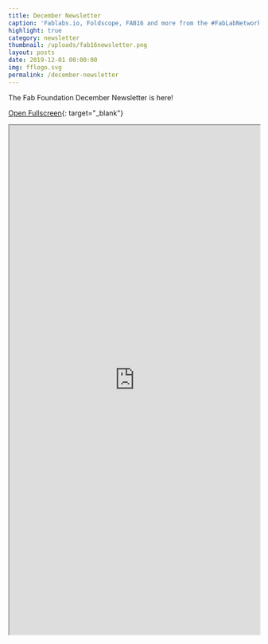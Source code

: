 ```yaml
---
title: December Newsletter
caption: 'Fablabs.io, Foldscope, FAB16 and more from the #FabLabNetwork'
highlight: true
category: newsletter
thumbnail: /uploads/fab16newsletter.png
layout: posts
date: 2019-12-01 00:00:00
img: fflogo.svg
permalink: /december-newsletter
---
```


The Fab Foundation December Newsletter is here\!

[Open Fullscreen](https://mailchi.mp/fabfoundation.org/the-fab-foundation-december-newsletter-is-here-4007311){: target="_blank"}

<iframe src="https://mailchi.mp/fabfoundation.org/the-fab-foundation-december-newsletter-is-here-4007311" style="max-width: 1024px; width: 100%; margin: 0 auto; height: 1024px"></iframe>